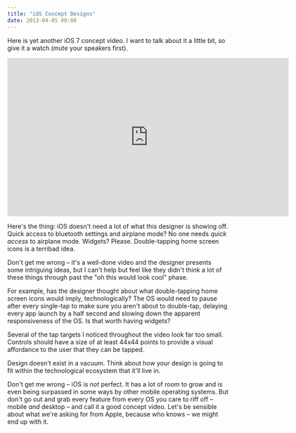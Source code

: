 ```yaml
---
title: "iOS Concept Designs"
date: 2013-04-05 00:00
---
```


<import><p>Here is yet another iOS 7 concept video. I want to talk about it a little bit, so give it a watch (mute your speakers first).</p>
<div class="embed-responsive embed-responsive-16by9"><iframe data-image-dimensions="640x360" allowfullscreen="" src="http://www.youtube.com/embed/JdW4qNeFkBk?feature=oembed&amp;wmode=opaque&amp;enablejsapi=1" width="640" data-embed="true" frameborder="0" height="360" class="embed-responsive-item"></iframe></div>
<p>Here's the thing: iOS doesn't need a lot of what this designer is showing off. Quick access to bluetooth settings and airplane mode? No one needs <em>quick access</em> to airplane mode. Widgets? Please. Double-tapping home screen icons is a terribad idea. </p>

<p>Don't get me wrong – it's a well-done video and the designer presents some intriguing ideas, but I can't help but feel like they didn't think a lot of these things through past the "oh this would look cool" phase. </p>

<p>For example, has the designer thought about what double-tapping home screen icons would imply, technologically? The OS would need to pause after every single-tap to make sure you aren't about to double-tap, delaying every app launch by a half second and slowing down the apparent responsiveness of the OS. Is that worth having widgets? </p>

<p>Several of the tap targets I noticed throughout the video look far too small. Controls should have a size of at least 44x44 points to provide a visual affordance to the user that they can be tapped. </p>

<p>Design doesn't exist in a vacuum. Think about how your design is going to fit within the technological ecosystem that it'll live in. </p>

<p>Don't get me wrong – iOS is <em>not</em> perfect. It has a lot of room to grow and is even being surpassed in some ways by other mobile operating systems. But don't go out and grab every feature from every OS you care to riff off – mobile <em>and</em> desktop – and call it a good concept video. Let's be sensible about what we're asking for from Apple, because who knows – we might end up with it. </p></import>

<!-- more -->

